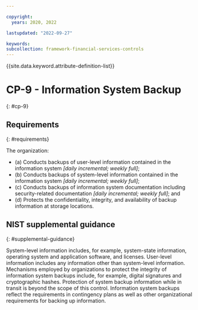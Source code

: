 ```yaml
---

copyright:
  years: 2020, 2022

lastupdated: "2022-09-27"

keywords: 
subcollection: framework-financial-services-controls
---
```


{{site.data.keyword.attribute-definition-list}}

         
# CP-9 - Information System Backup
{: #cp-9}

## Requirements
{: #requirements}

The organization:

- (a) Conducts backups of user-level information contained in the information system _[daily incremental; weekly full]_;
- (b) Conducts backups of system-level information contained in the information system _[daily incremental; weekly full]_;
- (c) Conducts backups of information system documentation including security-related documentation _[daily incremental; weekly full]_; and
- (d) Protects the confidentiality, integrity, and availability of backup information at storage locations.

## NIST supplemental guidance
{: #supplemental-guidance}

System-level information includes, for example, system-state information, operating system and application software, and licenses. User-level information includes any information other than system-level information. Mechanisms employed by organizations to protect the integrity of information system backups include, for example, digital signatures and cryptographic hashes. Protection of system backup information while in transit is beyond the scope of this control. Information system backups reflect the requirements in contingency plans as well as other organizational requirements for backing up information.



